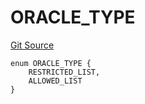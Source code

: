 # ORACLE_TYPE
[Git Source](https://github.com/thrackle-io/Tron_Internal/blob/2eb992c5f8a67ecb6f7fb3675bc386aaa483c728/src/economic/ruleStorage/RuleCodeData.sol)


```solidity
enum ORACLE_TYPE {
    RESTRICTED_LIST,
    ALLOWED_LIST
}
```

